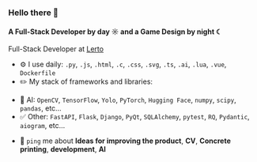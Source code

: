 ### Hello there 👋   
   
#### A Full-Stack Developer by day ☼ and a Game Design by night ☾   
   
Full-Stack Developer at [Lerto]([https://lerto.ru/])<br>   
   
- ⚙️ I use daily: `.py`, `.js`, `.html`, `.c`, `.css`, `.svg`, `.ts`, `.ai`, `.lua`, `.vue`, `Dockerfile`   
- ✏️ My stack of frameworks and libraries:   
* 🤖 AI: `OpenCV`, `TensorFlow`, `Yolo`, `PyTorch`, `Hugging Face`, `numpy`, `scipy`, `pandas`, etc…   
* ✅ Other: `FastAPI`, `Flask`, `Django`, `PyQt`, `SQLAlchemy`, `pytest`, `RQ`, `Pydantic`, `aiogram`, etc…
- 💬 `ping` me about **Ideas for improving the product**, **CV**, **Concrete printing**, **development**, **AI**

